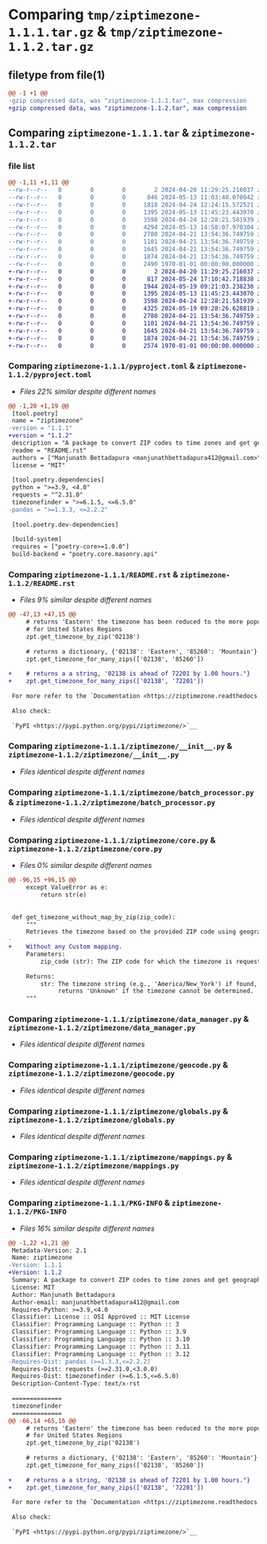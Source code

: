 # Comparing `tmp/ziptimezone-1.1.1.tar.gz` & `tmp/ziptimezone-1.1.2.tar.gz`

## filetype from file(1)

```diff
@@ -1 +1 @@
-gzip compressed data, was "ziptimezone-1.1.1.tar", max compression
+gzip compressed data, was "ziptimezone-1.1.2.tar", max compression
```

## Comparing `ziptimezone-1.1.1.tar` & `ziptimezone-1.1.2.tar`

### file list

```diff
@@ -1,11 +1,11 @@
--rw-r--r--   0        0        0        2 2024-04-20 11:29:25.216037 ziptimezone-1.1.1/LICENSE
--rw-r--r--   0        0        0      846 2024-05-13 11:03:40.070042 ziptimezone-1.1.1/pyproject.toml
--rw-r--r--   0        0        0     1818 2024-04-24 12:24:15.572521 ziptimezone-1.1.1/README.rst
--rw-r--r--   0        0        0     1395 2024-05-13 11:45:23.443070 ziptimezone-1.1.1/ziptimezone/__init__.py
--rw-r--r--   0        0        0     3598 2024-04-24 12:28:21.581939 ziptimezone-1.1.1/ziptimezone/batch_processor.py
--rw-r--r--   0        0        0     4294 2024-05-13 14:58:07.970304 ziptimezone-1.1.1/ziptimezone/core.py
--rw-r--r--   0        0        0     2780 2024-04-21 13:54:36.749759 ziptimezone-1.1.1/ziptimezone/data_manager.py
--rw-r--r--   0        0        0     1101 2024-04-21 13:54:36.749759 ziptimezone-1.1.1/ziptimezone/geocode.py
--rw-r--r--   0        0        0     1645 2024-04-21 13:54:36.749759 ziptimezone-1.1.1/ziptimezone/globals.py
--rw-r--r--   0        0        0     1874 2024-04-21 13:54:36.749759 ziptimezone-1.1.1/ziptimezone/mappings.py
--rw-r--r--   0        0        0     2490 1970-01-01 00:00:00.000000 ziptimezone-1.1.1/PKG-INFO
+-rw-r--r--   0        0        0        2 2024-04-20 11:29:25.216037 ziptimezone-1.1.2/LICENSE
+-rw-r--r--   0        0        0      817 2024-05-24 17:10:42.718838 ziptimezone-1.1.2/pyproject.toml
+-rw-r--r--   0        0        0     1944 2024-05-19 09:21:03.238230 ziptimezone-1.1.2/README.rst
+-rw-r--r--   0        0        0     1395 2024-05-13 11:45:23.443070 ziptimezone-1.1.2/ziptimezone/__init__.py
+-rw-r--r--   0        0        0     3598 2024-04-24 12:28:21.581939 ziptimezone-1.1.2/ziptimezone/batch_processor.py
+-rw-r--r--   0        0        0     4325 2024-05-19 09:28:26.628819 ziptimezone-1.1.2/ziptimezone/core.py
+-rw-r--r--   0        0        0     2780 2024-04-21 13:54:36.749759 ziptimezone-1.1.2/ziptimezone/data_manager.py
+-rw-r--r--   0        0        0     1101 2024-04-21 13:54:36.749759 ziptimezone-1.1.2/ziptimezone/geocode.py
+-rw-r--r--   0        0        0     1645 2024-04-21 13:54:36.749759 ziptimezone-1.1.2/ziptimezone/globals.py
+-rw-r--r--   0        0        0     1874 2024-04-21 13:54:36.749759 ziptimezone-1.1.2/ziptimezone/mappings.py
+-rw-r--r--   0        0        0     2574 1970-01-01 00:00:00.000000 ziptimezone-1.1.2/PKG-INFO
```

### Comparing `ziptimezone-1.1.1/pyproject.toml` & `ziptimezone-1.1.2/pyproject.toml`

 * *Files 22% similar despite different names*

```diff
@@ -1,20 +1,19 @@
 [tool.poetry]
 name = "ziptimezone"
-version = "1.1.1"
+version = "1.1.2"
 description = "A package to convert ZIP codes to time zones and get geographic coordinates."
 readme = "README.rst"
 authors = ["Manjunath Bettadapura <manjunathbettadapura412@gmail.com>"]
 license = "MIT"
 
 [tool.poetry.dependencies]
 python = ">=3.9, <4.0"
 requests = "^2.31.0"
 timezonefinder = ">=6.1.5, <=6.5.0"
-pandas = ">=1.3.3, <=2.2.2"
 
 [tool.poetry.dev-dependencies]
 
 [build-system]
 requires = ["poetry-core>=1.0.0"]
 build-backend = "poetry.core.masonry.api"
```

### Comparing `ziptimezone-1.1.1/README.rst` & `ziptimezone-1.1.2/README.rst`

 * *Files 9% similar despite different names*

```diff
@@ -47,13 +47,15 @@
     # returns 'Eastern' the timezone has been reduced to the more popular zones 
     # for United States Regions
     zpt.get_timezone_by_zip('02138') 
 
     # returns a dictionary, {'02138': 'Eastern', '85260': 'Mountain'}
     zpt.get_timezone_for_many_zips(['02138', '85260']) 
 
+    # returns a a string, '02138 is ahead of 72201 by 1.00 hours."}
+    zpt.get_timezone_for_many_zips(['02138', '72201']) 
 
 For more refer to the `Documentation <https://ziptimezone.readthedocs.io/en/latest/>`__.
 
 Also check:
 
 `PyPI <https://pypi.python.org/pypi/ziptimezone/>`__
```

### Comparing `ziptimezone-1.1.1/ziptimezone/__init__.py` & `ziptimezone-1.1.2/ziptimezone/__init__.py`

 * *Files identical despite different names*

### Comparing `ziptimezone-1.1.1/ziptimezone/batch_processor.py` & `ziptimezone-1.1.2/ziptimezone/batch_processor.py`

 * *Files identical despite different names*

### Comparing `ziptimezone-1.1.1/ziptimezone/core.py` & `ziptimezone-1.1.2/ziptimezone/core.py`

 * *Files 0% similar despite different names*

```diff
@@ -96,15 +96,15 @@
     except ValueError as e:
         return str(e)
 
 
 def get_timezone_without_map_by_zip(zip_code):
     """
     Retrieves the timezone based on the provided ZIP code using geographic coordinates.
-
+    Without any Custom mapping.
     Parameters:
         zip_code (str): The ZIP code for which the timezone is requested.
 
     Returns:
         str: The timezone string (e.g., 'America/New_York') if found,
              returns 'Unknown' if the timezone cannot be determined.
     """
```

### Comparing `ziptimezone-1.1.1/ziptimezone/data_manager.py` & `ziptimezone-1.1.2/ziptimezone/data_manager.py`

 * *Files identical despite different names*

### Comparing `ziptimezone-1.1.1/ziptimezone/geocode.py` & `ziptimezone-1.1.2/ziptimezone/geocode.py`

 * *Files identical despite different names*

### Comparing `ziptimezone-1.1.1/ziptimezone/globals.py` & `ziptimezone-1.1.2/ziptimezone/globals.py`

 * *Files identical despite different names*

### Comparing `ziptimezone-1.1.1/ziptimezone/mappings.py` & `ziptimezone-1.1.2/ziptimezone/mappings.py`

 * *Files identical despite different names*

### Comparing `ziptimezone-1.1.1/PKG-INFO` & `ziptimezone-1.1.2/PKG-INFO`

 * *Files 16% similar despite different names*

```diff
@@ -1,22 +1,21 @@
 Metadata-Version: 2.1
 Name: ziptimezone
-Version: 1.1.1
+Version: 1.1.2
 Summary: A package to convert ZIP codes to time zones and get geographic coordinates.
 License: MIT
 Author: Manjunath Bettadapura
 Author-email: manjunathbettadapura412@gmail.com
 Requires-Python: >=3.9,<4.0
 Classifier: License :: OSI Approved :: MIT License
 Classifier: Programming Language :: Python :: 3
 Classifier: Programming Language :: Python :: 3.9
 Classifier: Programming Language :: Python :: 3.10
 Classifier: Programming Language :: Python :: 3.11
 Classifier: Programming Language :: Python :: 3.12
-Requires-Dist: pandas (>=1.3.3,<=2.2.2)
 Requires-Dist: requests (>=2.31.0,<3.0.0)
 Requires-Dist: timezonefinder (>=6.1.5,<=6.5.0)
 Description-Content-Type: text/x-rst
 
 ==============
 timezonefinder
 ==============
@@ -66,14 +65,16 @@
     # returns 'Eastern' the timezone has been reduced to the more popular zones 
     # for United States Regions
     zpt.get_timezone_by_zip('02138') 
 
     # returns a dictionary, {'02138': 'Eastern', '85260': 'Mountain'}
     zpt.get_timezone_for_many_zips(['02138', '85260']) 
 
+    # returns a a string, '02138 is ahead of 72201 by 1.00 hours."}
+    zpt.get_timezone_for_many_zips(['02138', '72201']) 
 
 For more refer to the `Documentation <https://ziptimezone.readthedocs.io/en/latest/>`__.
 
 Also check:
 
 `PyPI <https://pypi.python.org/pypi/ziptimezone/>`__
```

